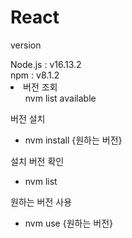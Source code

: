 # React
version

<div>Node.js : v16.13.2</div>
<div>npm : v8.1.2</div>
<div></div>
<li>버전 조회
 <ol>nvm list available</ol>
 </li>
 
버전 설치
- nvm install {원하는 버전}

설치 버전 확인
- nvm list

원하는 버전 사용
- nvm use {원하는 버전}
